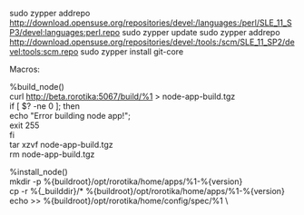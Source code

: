 sudo zypper addrepo http://download.opensuse.org/repositories/devel:/languages:/perl/SLE_11_SP3/devel:languages:perl.repo
sudo zypper update
sudo zypper addrepo http://download.opensuse.org/repositories/devel:/tools:/scm/SLE_11_SP2/devel:tools:scm.repo
sudo zypper install git-core

Macros:

%build_node()  \
        curl http://beta.rorotika:5067/build/%1 > node-app-build.tgz \
        if [ $? -ne 0 ]; then \
                echo "Error building node app!"; \
                exit 255 \
        fi \
        tar xzvf node-app-build.tgz \
        rm node-app-build.tgz


%install_node() \
        mkdir -p %{buildroot}/opt/rorotika/home/apps/%1-%{version} \
        cp -r %{_builddir}/* %{buildroot}/opt/rorotika/home/apps/%1-%{version} \
        echo >> %{buildroot}/opt/rorotika/home/config/spec/%1 \


